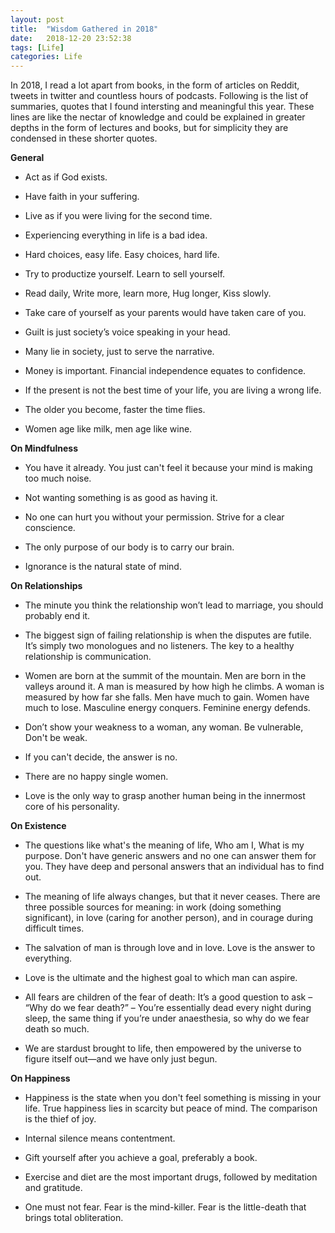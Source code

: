 ```yaml
---
layout: post
title:  "Wisdom Gathered in 2018"
date:   2018-12-20 23:52:38
tags: [Life]
categories: Life
---
```

In 2018, I read a lot apart from books, in the form of articles on Reddit, tweets in twitter and countless hours of podcasts. Following is the list of summaries, quotes that I found intersting and meaningful this year. These lines are like the nectar of knowledge and could be explained in greater depths in the form of lectures and books, but for simplicity they are condensed in these shorter quotes. 

**General**

- Act as if God exists.

- Have faith in your suffering.

- Live as if you were living for the second time.

- Experiencing everything in life is a bad idea.

- Hard choices, easy life. Easy choices, hard life.

- Try to productize yourself. Learn to sell yourself.

- Read daily, Write more, learn more, Hug longer, Kiss slowly.

- Take care of yourself as your parents would have taken care of you.

- Guilt is just society’s voice speaking in your head.

- Many lie in society, just to serve the narrative.

- Money is important. Financial independence equates to confidence. 

- If the present is not the best time of your life, you are living a wrong life.

- The older you become, faster the time flies.

- Women age like milk, men age like wine.

**On Mindfulness**

- You have it already. You just can't feel it because your mind is making too much noise.

- Not wanting something is as good as having it.

- No one can hurt you without your permission. Strive for a clear conscience.

- The only purpose of our body is to carry our brain.

- Ignorance is the natural state of mind.

**On Relationships**

- The minute you think the relationship won’t lead to marriage, you should probably end it.

- The biggest sign of failing relationship is when the disputes are futile. It’s simply two monologues and no listeners. The key to a healthy relationship is communication. 

- Women are born at the summit of the mountain. Men are born in the valleys around it. A man is measured by how high he climbs. A woman is measured by how far she falls. Men have much to gain. Women have much to lose. Masculine energy conquers. Feminine energy defends. 

- Don’t show your weakness to a woman,  any woman. Be vulnerable, Don't be weak.

- If you can't decide, the answer is no.

- There are no happy single women. 

- Love is the only way to grasp another human being in the innermost core of his personality. 

**On Existence**

- The questions like what's the meaning of life, Who am I, What is my purpose. Don't have generic answers and no one can answer them for you. They have deep and personal answers that an individual has to find out.

- The meaning of life always changes, but that it never ceases. There are three possible sources for meaning: in work (doing something significant), in love (caring for another person), and in courage during difficult times.

- The salvation of man is through love and in love. Love is the answer to everything.

- Love is the ultimate and the highest goal to which man can aspire.

- All fears are children of the fear of death: It’s a good question to ask – “Why do we fear death?” – You’re essentially dead every night during sleep, the same thing if you’re under anaesthesia, so why do we fear death so much.

- We are stardust brought to life, then empowered by the universe to figure itself out—and we have only just begun.

**On Happiness**

- Happiness is the state when you don't feel something is missing in your life. True happiness lies in scarcity but peace of mind. The comparison is the thief of joy.

- Internal silence means contentment.

- Gift yourself after you achieve a goal, preferably a book.

- Exercise and diet are the most important drugs, followed by meditation and gratitude.

- One must not fear. Fear is the mind-killer. Fear is the little-death that brings total obliteration.



